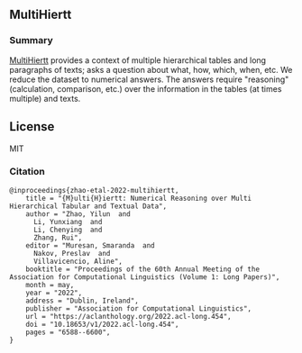 ## MultiHiertt

### Summary
 [MultiHiertt](https://github.com/psunlpgroup/MultiHiertt) provides a context of multiple hierarchical tables and long paragraphs of texts; asks a question about what, how, which, when, etc.
 We reduce the dataset to numerical answers. The answers require "reasoning" (calculation, comparison, etc.) over the information in the tables (at times multiple) and texts.

## License
MIT

### Citation
```
@inproceedings{zhao-etal-2022-multihiertt,
    title = "{M}ulti{H}iertt: Numerical Reasoning over Multi Hierarchical Tabular and Textual Data",
    author = "Zhao, Yilun  and
      Li, Yunxiang  and
      Li, Chenying  and
      Zhang, Rui",
    editor = "Muresan, Smaranda  and
      Nakov, Preslav  and
      Villavicencio, Aline",
    booktitle = "Proceedings of the 60th Annual Meeting of the Association for Computational Linguistics (Volume 1: Long Papers)",
    month = may,
    year = "2022",
    address = "Dublin, Ireland",
    publisher = "Association for Computational Linguistics",
    url = "https://aclanthology.org/2022.acl-long.454",
    doi = "10.18653/v1/2022.acl-long.454",
    pages = "6588--6600",
}
```
